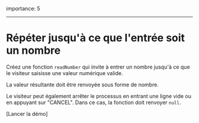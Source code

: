 importance: 5

---

# Répéter jusqu'à ce que l'entrée soit un nombre

Créez une fonction `readNumber` qui invite à entrer un nombre jusqu'à ce que le visiteur saisisse une valeur numérique valide.

La valeur résultante doit être renvoyée sous forme de nombre.

Le visiteur peut également arrêter le processus en entrant une ligne vide ou en appuyant sur "CANCEL". Dans ce cas, la fonction doit renvoyer `null`.

[Lancer la démo]

